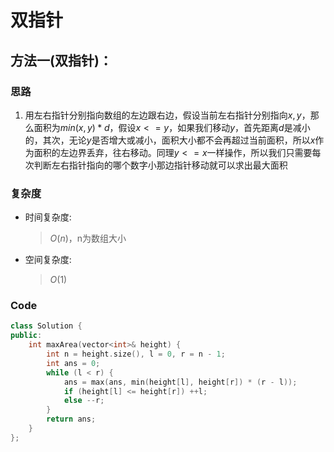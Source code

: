# 双指针
## 方法一(双指针)：
### 思路
1. 用左右指针分别指向数组的左边跟右边，假设当前左右指针分别指向$x,y$，那么面积为$min(x,y)*d$，假设$x<=y$，如果我们移动$y$，首先距离$d$是减小的，其次，无论$y$是否增大或减小，面积大小都不会再超过当前面积，所以$x$作为面积的左边界丢弃，往右移动。同理$y<=x$一样操作，所以我们只需要每次判断左右指针指向的哪个数字小那边指针移动就可以求出最大面积
### 复杂度
- 时间复杂度:
  > $O(n)$，n为数组大小
- 空间复杂度:
  > $O(1)$

### Code
```C++ []
class Solution {
public:
    int maxArea(vector<int>& height) {
        int n = height.size(), l = 0, r = n - 1;
        int ans = 0;
        while (l < r) {
            ans = max(ans, min(height[l], height[r]) * (r - l));
            if (height[l] <= height[r]) ++l;
            else --r;
        }
        return ans;
    }
};
```